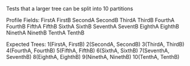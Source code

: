 Tests that a larger tree can be split into 10 partitions

Profile Fields:
    FirstA
    FirstB
    SecondA
    SecondB
    ThirdA
    ThirdB
    FourthA
    FourthB
    FifthA
    FifthB
    SixthA
    SixthB
    SeventhA
    SeventB
    EighthA
    EighthB
    NinethA
    NinethB
    TenthA
    TenthB

Expected Trees:
    1(FirstA, FirstB)
    2(SecondA, SecondB)
    3(ThirdA, ThirdB)
    4(FourthA, FourthB)
    5(FifthA, FifthB)
    6(SixthA, SixthB)
    7(SeventhA, SeventhB)
    8(EighthA, EighthB)
    9(NinethA, NinethB)
    10(TenthA, TenthB)